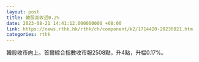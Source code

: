 ```yaml
---
layout: post
title: 韓股高收近0.2%
date: 2023-08-21 14:41:12.000000000 +08:00
link: https://news.rthk.hk/rthk/ch/component/k2/1714420-20230821.htm
categories: rthk
---
```


韓股收市向上。首爾綜合指數收市報2508點，升4點，升幅0.17%。
